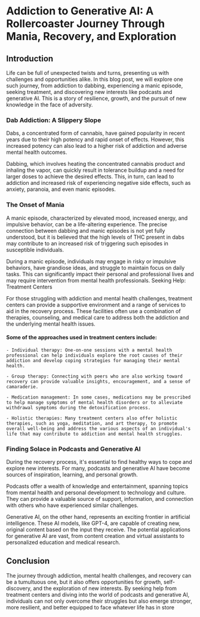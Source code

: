 # Addiction to Generative AI: A Rollercoaster Journey Through Mania, Recovery, and Exploration

## Introduction

Life can be full of unexpected twists and turns, presenting us with challenges and opportunities alike. In this blog post, we will explore one such journey, from addiction to dabbing, experiencing a manic episode, seeking treatment, and discovering new interests like podcasts and generative AI. This is a story of resilience, growth, and the pursuit of new knowledge in the face of adversity.

### Dab Addiction: A Slippery Slope

Dabs, a concentrated form of cannabis, have gained popularity in recent years due to their high potency and rapid onset of effects. However, this increased potency can also lead to a higher risk of addiction and adverse mental health outcomes.

Dabbing, which involves heating the concentrated cannabis product and inhaling the vapor, can quickly result in tolerance buildup and a need for larger doses to achieve the desired effects. This, in turn, can lead to addiction and increased risk of experiencing negative side effects, such as anxiety, paranoia, and even manic episodes.

### The Onset of Mania

A manic episode, characterized by elevated mood, increased energy, and impulsive behavior, can be a life-altering experience. The precise connection between dabbing and manic episodes is not yet fully understood, but it is believed that the high levels of THC present in dabs may contribute to an increased risk of triggering such episodes in susceptible individuals.

During a manic episode, individuals may engage in risky or impulsive behaviors, have grandiose ideas, and struggle to maintain focus on daily tasks. This can significantly impact their personal and professional lives and may require intervention from mental health professionals.
Seeking Help: Treatment Centers

For those struggling with addiction and mental health challenges, treatment centers can provide a supportive environment and a range of services to aid in the recovery process. These facilities often use a combination of therapies, counseling, and medical care to address both the addiction and the underlying mental health issues.

#### Some of the approaches used in treatment centers include:

    - Individual therapy: One-on-one sessions with a mental health professional can help individuals explore the root causes of their addiction and develop coping strategies for managing their mental health.

    - Group therapy: Connecting with peers who are also working toward recovery can provide valuable insights, encouragement, and a sense of camaraderie.

    - Medication management: In some cases, medications may be prescribed to help manage symptoms of mental health disorders or to alleviate withdrawal symptoms during the detoxification process.
    
    - Holistic therapies: Many treatment centers also offer holistic therapies, such as yoga, meditation, and art therapy, to promote overall well-being and address the various aspects of an individual's life that may contribute to addiction and mental health struggles.

### Finding Solace in Podcasts and Generative AI

During the recovery process, it's essential to find healthy ways to cope and explore new interests. For many, podcasts and generative AI have become sources of inspiration, learning, and personal growth.

Podcasts offer a wealth of knowledge and entertainment, spanning topics from mental health and personal development to technology and culture. They can provide a valuable source of support, information, and connection with others who have experienced similar challenges.

Generative AI, on the other hand, represents an exciting frontier in artificial intelligence. These AI models, like GPT-4, are capable of creating new, original content based on the input they receive. The potential applications for generative AI are vast, from content creation and virtual assistants to personalized education and medical research.

## Conclusion

The journey through addiction, mental health challenges, and recovery can be a tumultuous one, but it also offers opportunities for growth, self-discovery, and the exploration of new interests. By seeking help from treatment centers and diving into the world of podcasts and generative AI, individuals can not only overcome their struggles but also emerge stronger, more resilient, and better equipped to face whatever life has in store

